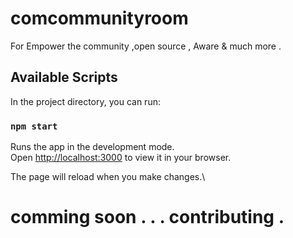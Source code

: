 # comcommunityroom
For Empower the community ,open source , Aware & much more .

 

## Available Scripts

In the project directory, you can run:

### `npm start`

Runs the app in the development mode.\
Open [http://localhost:3000](http://localhost:3000) to view it in your browser.

The page will reload when you make changes.\

# comming soon . . .  contributing .
 
